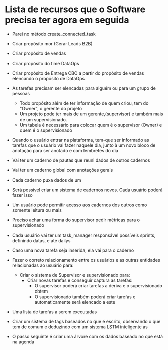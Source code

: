 # Lista de recursos que o Software precisa ter agora em seguida

- Parei no método create_connected_task

- Criar propósito mor (Gerar Leads B2B)
- Criar propósito de vendas
- Criar propósito do time DataOps
- Criar propósito de Entrega CBO a partir do propósito de vendas elencando o propósito de DataOps

- As tarefas precisam ser elencadas para alguém ou para um grupo de pessoas
  - Todo propósito além de ter informação de quem criou, tem do "Owner", o gerente do projeto
  - Um projeto pode ter mais de um gerente,(supervisor) e também mais de um supervisionado.
  - Um tabela é necessário para colocar quem é o supervisor (Owner) e quem é o supervisionado


- Quando o usuário entrar na plataforma, tem-que ser informado as tarefas que o usuário vai fazer naquele dia, junto à um novo bloco de anotação para ser anotado e com lembretes do dia
- Vai ter um caderno de pautas que reuni dados de outros cadernos 
- Vai ter um caderno global com anotações gerais 
- Cada caderno puxa dados de um
- Será possível criar um sistema de cadernos novos. Cada usuário poderá fazer isso
- Um usuário pode permitir acesso aos cadernos dos outros como somente leitura ou mais
  

- Preciso achar uma forma do supervisor pedir métricas para o supervisionado
- Cada usuário vai ter um task_manager responsável possíveis sprints, definindo datas, e até dailys
- Caso uma nova tarefa seja inserida, ela vai para o caderno 


- Fazer o correto relacionamento entre os usuários e as outras entidades relacionadas ao usuário para:
  - Criar o sistema de Supervisor e supervisionado para:
    - Criar novas tarefas e conseguir captura as tarefas:
      - O supervisor poderá criar tarefas a deriva e o supervisionado obtem
      - O supervisionado também poderá criar tarefas e automaticamente será elencado a este
- Uma lista de tarefas a serem executadas
- Criar um sistema de tags baseados no que é escrito, observando o que tem de comum e deduzindo com um sistema LSTM inteligente as 

- O passo seguinte é criar uma árvore com os dados baseado no que está na agenda